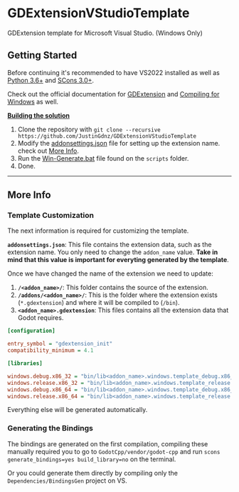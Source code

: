 # GDExtensionVStudioTemplate
GDExtension template for Microsoft Visual Studio. (Windows Only)


## Getting Started
Before continuing it's recommended to have VS2022 installed as well as [Python 3.6+](https://www.python.org/downloads/windows/) and [SCons 3.0+](https://pypi.org/project/SCons/).

Check out the official documentation for [GDExtension](https://docs.godotengine.org/en/stable/tutorials/scripting/gdextension/index.html) and [Compiling for Windows](https://docs.godotengine.org/en/stable/contributing/development/compiling/compiling_for_windows.html) as well.

<ins>**Building the solution**</ins>

1. Clone the repository with `git clone --recursive https://github.com/JustinGdnz/GDExtensionVStudioTemplate`
2. Modify the [addonsettings.json](https://github.com/JustinGdnz/GDExtensionVStudioTemplate/blob/master/addonsettings.json) file for setting up the extension name. check out [More Info](#more-info).
3. Run the [Win-Generate.bat](https://github.com/JustinGdnz/GDExtensionVStudioTemplate/blob/master/scripts/Win-Genenerate.bat) file found on the `scripts` folder.
4. Done.

***

## More Info
### **Template Customization**
The next information is required for customizing the template.

**`addonsettings.json`**:
This file contains the extension data, such as the extension name. You only need to change the `addon_name` value. **Take in mind that this value is important for everyting generated by the template**.

Once we have changed the name of the extension we need to update:
1. **`/<addon_name>/`**: This folder contains the source of the extension.
2. **`/addons/<addon_name>/`**: This is the folder where the extension exists (`*.gdextension`) and where it will be compiled to (`/bin`).
3. **`<addon_name>.gdextension`**: This files contains all the extension data that Godot requires.

```ini
[configuration]

entry_symbol = "gdextension_init"
compatibility_minimum = 4.1

[libraries]

windows.debug.x86_32 = "bin/lib<addon_name>.windows.template_debug.x86_32.dll"
windows.release.x86_32 = "bin/lib<addon_name>.windows.template_release.x86_32.dll"
windows.debug.x86_64 = "bin/lib<addon_name>.windows.template_debug.x86_64.dll"
windows.release.x86_64 = "bin/lib<addon_name>.windows.template_release.x86_64.dll"
```

Everything else will be generated automatically.

### **Generating the Bindings**
The bindings are generated on the first compilation, compiling these manually required you to go to `GodotCpp/vendor/godot-cpp` and run `scons generate_bindings=yes build_library=no` on the terminal.

Or you could generate them directly by compiling only the `Dependencies/BindingsGen` project on VS.